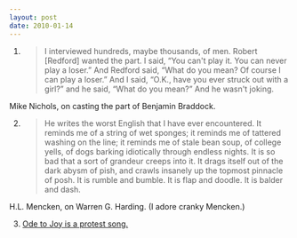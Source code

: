 ```yaml
---
layout: post
date: 2010-01-14
---  
```


1. >I interviewed hundreds, maybe thousands, of men. Robert [Redford] wanted the part. I said, “You can't play it. You can never play a loser.” And Redford said, “What do you mean? Of course I can play a loser.” And I said, “O.K., have you ever struck out with a girl?” and he said, “What do you mean?” And he wasn't joking.

Mike Nichols, on casting the part of Benjamin Braddock.

2. >He writes the worst English that I have ever encountered. It reminds me of a string of wet sponges; it reminds me of tattered washing on the line; it reminds me of stale bean soup, of college yells, of dogs barking idiotically through endless nights. It is so bad that a sort of grandeur creeps into it. It drags itself out of the dark abysm of pish, and crawls insanely up the topmost pinnacle of posh. It is rumble and bumble. It is flap and doodle. It is balder and dash.

H.L. Mencken, on Warren G. Harding. (I adore cranky Mencken.)

3. [Ode to Joy is a protest song.](https://en.wikipedia.org/wiki/Ode_to_Joy#Use_of_Beethoven's_setting)
